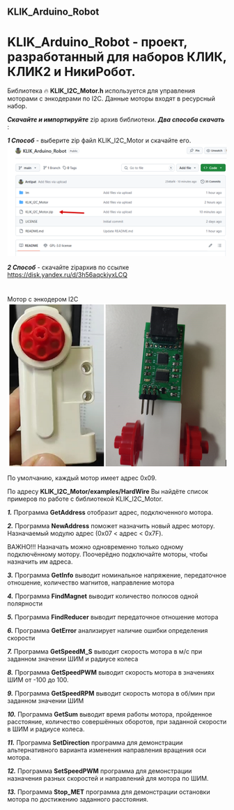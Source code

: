 <img src="https://komarev.com/ghpvc/?username=your-github-username&style=flat-square&color=blue" alt=""/>

## KLIK_Arduino_Robot
# KLIK_Arduino_Robot - проект, разработанный для наборов КЛИК, КЛИК2 и НикиРобот.

Библиотека :fire: **KLIK_I2C_Motor.h** используется для управления моторами с энкодерами по I2C.
Данные моторы входят в ресурсный набор.

***Скачайте и импортируйте*** zip архив библиотеки. 
***Два способа скачать*** :

***1 Способ*** - выберите zip файл KLIK_I2C_Motor и скачайте его.
![Image alt](https://github.com/Antipat/KLIK_Arduino_Robot/blob/main/Im/Clip2net_250301181742.png)

***2 Способ*** - скачайте zipархив по ссылке https://disk.yandex.ru/d/3h56aqckiyxLCQ 

#
#
#
#
#
#
#
#
#
Мотор с энкодером I2C
![Image alt](https://github.com/Antipat/KLIK_Arduino_Robot/blob/main/Im/7.png)


По умолчанию, каждый мотор имеет адрес 0x09.

По адресу **KLIK_I2C_Motor/examples/HardWire** Вы найдёте список примеров по работе с библиотекой KLIK_I2C_Motor.

***1.*** Программа **GetAddress** отобразит адрес, подключенного мотора.

***2.*** Программа **NewAddress** поможет назначить новый адрес мотору.
Назначаемый модулю адрес (0x07 < адрес < 0x7F). 

ВАЖНО!!!  Назначать можно одновременно только одному подключённому мотору. Поочерёдно подключайте моторы, чтобы назначить им адреса.

***3.*** Программа **GetInfo** выводит номинальное напряжение, передаточное отношение, количество магнитов, направление мотора

***4.*** Программа **FindMagnet** выводит количество полюсов одной полярности

***5.*** Программа **FindReducer** выводит передаточное отношение мотора

***6.*** Программа **GetError** анализирует наличие ошибки определения скорости

***7.*** Программа **GetSpeedM_S** выводит скорость мотора в м/c при заданном значении ШИМ и радиусе колеса

***8.*** Программа **GetSpeedPWM** выводит скорость мотора в значениях ШИМ от -100 до 100.

***9.*** Программа **GetSpeedRPM** выводит скорость мотора в об/мин при заданном значении ШИМ

***10.*** Программа **GetSum** выводит время работы мотора, пройденное расстояние, количество совершённых оборотов, при заданной скорости в ШИМ и радиусе колеса.

***11.*** Программа **SetDirection** программа для демонстрации альтернативного варианта изменения направления вращения оси мотора.

***12.*** Программа **SetSpeedPWM** программа для демонстрации назначения разных скоростей и направлений для мотора по ШИМ.

***13.*** Программа **Stop_MET** программа для демонстрации остановки мотора по достижению заданного расстояния.


